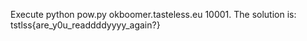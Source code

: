 Execute python pow.py okboomer.tasteless.eu 10001. The solution is: tstlss{are_y0u_readdddyyyy_again?}
